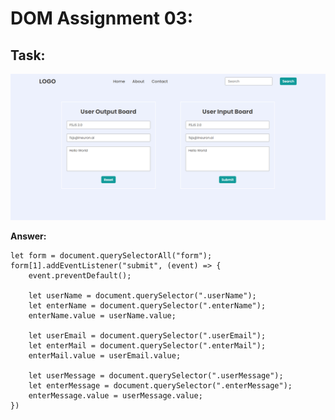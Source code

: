 # DOM Assignment 03:

## Task:
![output](./task1Output.png)

**Answer:**

    

    let form = document.querySelectorAll("form");
    form[1].addEventListener("submit", (event) => {
        event.preventDefault();

        let userName = document.querySelector(".userName");
        let enterName = document.querySelector(".enterName");
        enterName.value = userName.value;

        let userEmail = document.querySelector(".userEmail");
        let enterMail = document.querySelector(".enterMail");
        enterMail.value = userEmail.value;

        let userMessage = document.querySelector(".userMessage");
        let enterMessage = document.querySelector(".enterMessage");
        enterMessage.value = userMessage.value;
    })

  
    